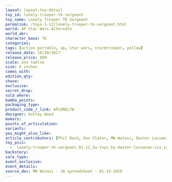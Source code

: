 ```yaml
---
layout: layout-toy-detail 
toy_id: lonely-trooper-tk-sergeant
toy_name: Lonely Trooper TK Sergeant
permalink: /toys-1-12/lonely-trooper-tk-sergeant.html
world: AP Star Wars Alternate
world_abr: 
character_base: TK
categories: 
tags: [action portable, ap, star wars, stormtrooper, yellow] 
release_date: 10/20/2017
release_price: $99 
scale: one twelve
size: 6 inches
comes_with: 
edition_qty: 
chase: 
exclusive: 
secret_drop: 
sold_where: 
bamba_points: 
packaging_type: 
product_code_/_link: APLONELYW
designer: Ashley Wood
makers: 
points_of_articulation: 
variants: 
you_might_also_like: 
article_contributors: [Phil Back, Don Slater, MW Wutasi, Dexter Lacuanan]
toy_pics: 
  -  lonely-trooper-tk-sergeant_01-12_3a-toys_by-dexter-lacuanan-via_instagram.jpg
backstory: 
sale_type: 
event_exclusive: 
event_details: 
source_doc: MW Wutasi - 3A spreadsheet - 01-15-2019
---
```

